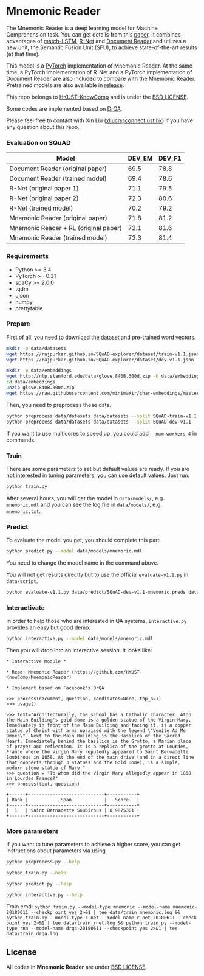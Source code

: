 # Mnemonic Reader
The Mnemonic Reader is a deep learning model for Machine Comprehension task. You can get details from this [paper](https://arxiv.org/pdf/1705.02798.pdf). It combines advantages of [match-LSTM](https://arxiv.org/pdf/1608.07905), [R-Net](https://www.microsoft.com/en-us/research/wp-content/uploads/2017/05/r-net.pdf) and [Document Reader](https://arxiv.org/abs/1704.00051) and utilizes a new unit, the Semantic Fusion Unit (SFU), to achieve state-of-the-art results (at that time).

This model is a [PyTorch](http://pytorch.org/) implementation of Mnemonic Reader. At the same time, a PyTorch implementation of R-Net and a PyTorch implementation of Document Reader are also included to compare with the Mnemonic Reader. Pretrained models are also available in [release](https://github.com/HKUST-KnowComp/MnemonicReader/releases).

This repo belongs to [HKUST-KnowComp](https://github.com/HKUST-KnowComp) and is under the [BSD LICENSE](LICENSE).

Some codes are implemented based on [DrQA](https://github.com/facebookresearch/DrQA).

Please feel free to contact with Xin Liu (xliucr@connect.ust.hk) if you have any question about this repo.

### Evaluation on SQuAD

| Model                                 | DEV_EM | DEV_F1 |
| ------------------------------------- | ------ | ------ |
| Document Reader (original paper)      | 69.5   | 78.8   |
| Document Reader (trained model)       | 69.4   | 78.6   |
| R-Net (original paper 1)              | 71.1   | 79.5   |
| R-Net (original paper 2)              | 72.3   | 80.6   |
| R-Net (trained model)                 | 70.2   | 79.2   |
| Mnemonic Reader (original paper)      | 71.8   | 81.2   |
| Mnemonic Reader + RL (original paper) | 72.1   | 81.6   |
| Mnemonic Reader (trained model)       | 72.3   | 81.4   |


### Requirements

* Python >= 3.4
* PyTorch >= 0.31
* spaCy >= 2.0.0
* tqdm
* ujson
* numpy
* prettytable

### Prepare

First of all, you need to download the dataset and pre-trained word vectors.

```bash
mkdir -p data/datasets
wget https://rajpurkar.github.io/SQuAD-explorer/dataset/train-v1.1.json -O data/datasets/SQuAD-train-v1.1.json
wget https://rajpurkar.github.io/SQuAD-explorer/dataset/dev-v1.1.json -O data/datasets/SQuAD-dev-v1.1.json
```

```bash
mkdir -p data/embeddings
wget http://nlp.stanford.edu/data/glove.840B.300d.zip -O data/embeddings/glove.840B.300d.zip
cd data/embeddings
unzip glove.840B.300d.zip
wget https://raw.githubusercontent.com/minimaxir/char-embeddings/master/glove.840B.300d-char.txt -O data/embeddings/glove.840B.300d-char.txt

```

Then, you need to preprocess these data.

```bash
python preprocess data/datasets data/datasets --split SQuAD-train-v1.1
python preprocess data/datasets data/datasets --split SQuAD-dev-v1.1
```

If you want to use multicores to speed up, you could add `--num-workers 4` in commands.

### Train

There are some parameters to set but default values are ready. If you are not interested in tuning parameters, you can use default values. Just run:

```bash
python train.py
```

After several hours, you will get the model in `data/models/`, e.g. `mnemoric.mdl` and you can see the log file in `data/models/`, e.g. `mnemoric.txt`.

### Predict

To evaluate the model you get, you should complete this part.

```bash
python predict.py --model data/models/mnemoric.mdl
```

You need to change the model name in the command above.

You will not get results directly but to use the official `evaluate-v1.1.py` in `data/script`.

```bash
python evaluate-v1.1.py data/predict/SQuAD-dev-v1.1-mnemoric.preds data/datasets/SQuAD-dev-v1.1.json
```

### Interactivate

In order to help those who are interested in QA systems, `interactive.py` provides an easy but good demo.

```bash
python interactive.py --model data/models/mnemoric.mdl
```

Then you will drop into an interactive session. It looks like:

```
* Interactive Module *

* Repo: Mnemonic Reader (https://github.com/HKUST-KnowComp/MnemonicReader)

* Implement based on Facebook's DrQA

>>> process(document, question, candidates=None, top_n=1)
>>> usage()

>>> text="Architecturally, the school has a Catholic character. Atop the Main Building's gold dome is a golden statue of the Virgin Mary. Immediately in front of the Main Building and facing it, is a copper statue of Christ with arms upraised with the legend \"Venite Ad Me Omnes\". Next to the Main Building is the Basilica of the Sacred Heart. Immediately behind the basilica is the Grotto, a Marian place of prayer and reflection. It is a replica of the grotto at Lourdes, France where the Virgin Mary reputedly appeared to Saint Bernadette Soubirous in 1858. At the end of the main drive (and in a direct line that connects through 3 statues and the Gold Dome), is a simple, modern stone statue of Mary."
>>> question = "To whom did the Virgin Mary allegedly appear in 1858 in Lourdes France?"
>>> process(text, question)

+------+----------------------------+-----------+
| Rank |            Span            |   Score   |
+------+----------------------------+-----------+
|  1   | Saint Bernadette Soubirous | 0.9875301 |
+------+----------------------------+-----------+
```

### More parameters

If you want to tune parameters to achieve a higher score, you can get instructions about parameters via using

```bash
python preprocess.py --help
```

```bash
python train.py --help
```

```bash
python predict.py --help
```

```bash
python interactive.py --help
```

Train cmd:
`
python train.py --model-type mnemonic --model-name mnemonic-20180611 --checkp
oint yes 2>&1 | tee data/train_mnemonic.log && python train.py --model-type r-net --model-name r-net-20180611 --check
point yes 2>&1 | tee data/train_rnet.log && python train.py --model-type rnn --model-name drqa-20180611 --checkpoint
yes 2>&1 | tee data/train_drqa.log
`

## License

All codes in **Mnemonic Reader** are under [BSD LICENSE](LICENSE).
